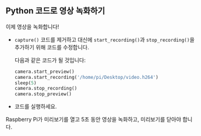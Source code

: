 ## Python 코드로 영상 녹화하기

이제 영상을 녹화합니다!

- `capture()` 코드를 제거하고 대신에 `start_recording()`과 `stop_recording()`을 추가하기 위해 코드를 수정합니다.

    다음과 같은 코드가 될 것입니다:

    ```python
    camera.start_preview()
    camera.start_recording('/home/pi/Desktop/video.h264')
    sleep(5)
    camera.stop_recording()
    camera.stop_preview()
    ```

- 코드를 실행하세요.

Raspberry Pi가 미리보기를 열고 5초 동안 영상을 녹화하고, 미리보기를 닫아야 합니다.

